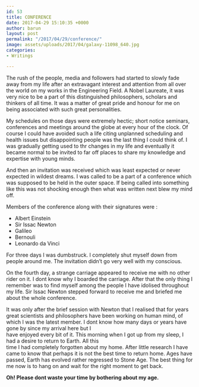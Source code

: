 ```yaml
---
id: 53
title: CONFERENCE
date: 2017-04-29 15:10:35 +0000
author: barun
layout: post
permalink: "/2017/04/29/conference/"
image: assets/uploads/2017/04/galaxy-11098_640.jpg
categories:
- Writings

---
```

The rush of the people, media and followers had started to slowly fade away from my life after an extravagant interest and attention from all over the world on my works in the Engineering Field. A Nobel Laureate, it was very nice to be a part of this distinguished philosophers, scholars and thinkers of all time. It was a matter of great pride and honour for me on being associated with such great personalities. 

My schedules on those days were extremely hectic; short notice seminars, conferences and meetings around the globe at every hour of the clock. Of course I could have avoided such a life citing unplanned scheduling and health issues but disappointing people was the last thing I could think of. I was gradually getting used to thr changes in my life and eventually it became normal to be invited to far off places to share my knowledge and expertise with young minds.

And then an invitation was received which was least expected or never expected in wildest dreams. I was called to be a part of a conference which was supposed to be held in the outer space. If being called into something like this was not shocking enough then what was written next blew my mind off.

Members of the conference along with their signatures were :

* Albert Einstein
* Sir Issac Newton
* Galileo
* Bernouli
* Leonardo da Vinci

For three days I was dumbstruck. I completely shut myself down from people around me. The invitation didn’t go very well with my conscious.

On the fourth day, a strange carriage appeared to receive me with no other rider on it. I dont know why I boarded the carriage. After that the only thing I remember was to find myself among the people I have idolised throughout my life. Sir Issac Newton stepped forward to receive me and briefed me about the whole conference.

It was only after the brief session with Newton that I realised that for years great scientists and philosophers have been working on human mind, of which I was the latest member. I dont know how many days or years have gone by since my arrival here but I  
have enjoyed every bit of it. This morning when I got up from my sleep, I had a desire to return to Earth. All this  
time I had completely forgotten about my home. After little research I have came to know that perhaps it is not the best time to return home. Ages have passed, Earth has evolved rather regressed to Stone Age. The best thing for me now is to hang on and wait for the right moment to get back.

  
**Oh! Please dont waste your time by bothering about my age.**
